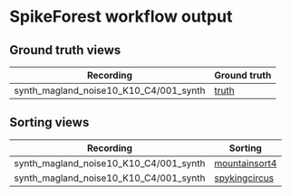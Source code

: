 # SpikeForest workflow output

## Ground truth views

|Recording|Ground truth|
|-----|-----|
| synth_magland_noise10_K10_C4/001_synth | [truth](https://figurl.org/f?v=gs://figurl/spikesortingview-1&d=c7ccc201ba429bf95193a0dea5f2f879f5bba498&channel=flatiron1&label=synth_magland_noise10_K10_C4/001_synth%20true) |



## Sorting views

|Recording|Sorting|
|-----|-----|
| synth_magland_noise10_K10_C4/001_synth | [mountainsort4](https://figurl.org/f?v=gs://figurl/spikesortingview-1&d=01265d392fa41be7dfa13f3f693f73bbca1f2461&channel=flatiron1&label=synth_magland_noise10_K10_C4/001_synth%20mountainsort4) |
| synth_magland_noise10_K10_C4/001_synth | [spykingcircus](https://figurl.org/f?v=gs://figurl/spikesortingview-1&d=c89994712c13a7b38147709e27893d3ba9d0473e&channel=flatiron1&label=synth_magland_noise10_K10_C4/001_synth%20spykingcircus) |
